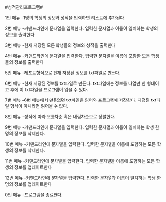 #성적관리프로그램#

1번 메뉴
-1명의 학생의 정보와 성적을 입력하면 리스트에 추가된다

2번 메뉴
-커맨드라인에 문자열을 입력한다. 입력한 문자열과 이름이 
일치하는 학생의 정보를 출력한다

3번 메뉴
-현재 저장된 모든 학생들의 정보와 성적을 출력한다

4번 메뉴
-커맨드라인에 문자열을 입력한다. 입력한 문자열을 이름에 포함한
모든 학생들의 정보를 출력한다

5번 메뉴
-레포트형식으로 현재 저장된 정보를 txt파일로 만든다.

6번 메뉴
-현재 저장된 정보를 txt파일로 만든다. txt파일에는 정보를 나열만 한 형태이고
후에 이 txt파일을 프로그램이 읽을 수 있다.

7번 메뉴
-6번 메뉴에서 만들었던 txt파일을 읽어와 프로그램에 저장한다. 지정된 txt파일
형식이 아니라면 읽어올 수 없다.

8번 메뉴
-성적에 따라 오름차순 혹은 내림차순으로 정렬한다.

9번 메뉴
-커맨드라인에 문자열을 입력한다. 입력한 문자열과 이름이 일치하는 학생
한 명의 정보를 삭제한다.

10번 메뉴
-커맨드라인에 문자열을 입력한다. 입력한 문자열을 이름에 포함하는 모든
학생의 정보를 삭제한다.

11번 메뉴
-커맨드라인에 문자열을 입력한다. 입력한 문자열을 이름에 포함하는 모든
학생의 정보를 업데이트한다

12번 메뉴
-커맨드라인에 문자열을 입력한다. 입력한 문자열과 이름이 일치하는 학생
한 명의 정보를 업데이트한다

0번 메뉴
-프로그램을 종료한다.

